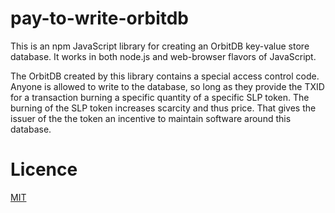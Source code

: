# pay-to-write-orbitdb

This is an npm JavaScript library for creating an OrbitDB key-value store database. It works in both node.js and web-browser flavors of JavaScript.

The OrbitDB created by this library contains a special access control code. Anyone is allowed to write to the database, so long as they provide the TXID for a transaction burning a specific quantity of a specific SLP token. The burning of the SLP token increases scarcity and thus price. That gives the issuer of the the token an incentive to maintain software around this database.

# Licence
[MIT](LICENSE.md)
